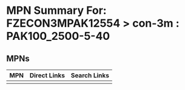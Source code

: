 



# MPN Summary For: FZECON3MPAK12554 > con-3m : PAK100_2500-5-40

## MPNs
  

|MPN|Direct Links|Search Links|
| :--- | :--- | :--- |
||||
